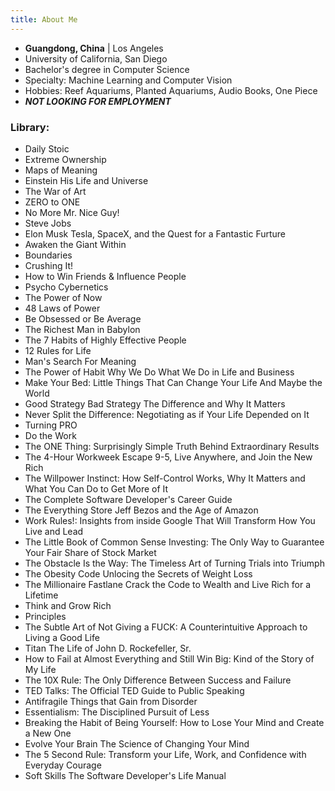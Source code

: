 ```yaml
---
title: About Me
---
```

- **Guangdong, China** | Los Angeles
- University of California, San Diego
- Bachelor's degree in Computer Science
- Specialty: Machine Learning and Computer Vision
- Hobbies: Reef Aquariums, Planted Aquariums, Audio Books, One Piece
- **_NOT LOOKING FOR EMPLOYMENT_**

### Library:
- Daily Stoic
- Extreme Ownership
- Maps of Meaning
- Einstein His Life and Universe
- The War of Art
- ZERO to ONE
- No More Mr. Nice Guy!
- Steve Jobs
- Elon Musk Tesla, SpaceX, and the Quest for a Fantastic Furture
- Awaken the Giant Within
- Boundaries
- Crushing It!
- How to Win Friends & Influence People
- Psycho Cybernetics
- The Power of Now
- 48 Laws of Power
- Be Obsessed or Be Average
- The Richest Man in Babylon
- The 7 Habits of Highly Effective People
- 12 Rules for Life
- Man's Search For Meaning
- The Power of Habit Why We Do What We Do in Life and Business
- Make Your Bed: Little Things That Can Change Your Life And Maybe the  World
- Good Strategy Bad Strategy The Difference and Why It Matters
- Never Split the Difference: Negotiating as if Your Life Depended on It
- Turning PRO
- Do the Work
- The ONE Thing: Surprisingly Simple Truth Behind Extraordinary Results
- The 4-Hour Workweek Escape 9-5, Live Anywhere, and Join the New Rich
- The Willpower Instinct: How Self-Control Works, Why It Matters and What You Can Do to Get More of It
- The Complete Software Developer's Career Guide
- The Everything Store Jeff Bezos and the Age of Amazon
- Work Rules!: Insights from inside Google That Will Transform How You Live and Lead
- The Little Book of Common Sense Investing: The Only Way to Guarantee Your Fair Share of Stock Market 
- The Obstacle Is the Way: The Timeless Art of Turning Trials into Triumph
- The Obesity Code Unlocing the Secrets of Weight Loss
- The Millionaire Fastlane Crack the Code to Wealth and Live Rich for a Lifetime
- Think and Grow Rich
- Principles
- The Subtle Art of Not Giving a FUCK: A Counterintuitive Approach to Living a Good Life
- Titan The Life of John D. Rockefeller, Sr.
- How to Fail at Almost Everything and Still Win Big: Kind of the Story of My Life
- The 10X Rule: The Only Difference Between Success and Failure
- TED Talks: The Official TED Guide to Public Speaking
- Antifragile Things that Gain from Disorder
- Essentialism: The Disciplined Pursuit of Less
- Breaking the Habit of Being Yourself: How to Lose Your Mind and Create a New One
- Evolve Your Brain The Science of Changing Your Mind
- The 5 Second Rule: Transform your Life, Work, and Confidence with Everyday Courage
- Soft Skills The Software Developer's Life Manual